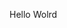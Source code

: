 Hello Wolrd




































































































































































































































































































































































































































































































































































































































































































































































































































































































































































































































































































































































































































































































































































































































































































































































































































































































































































































































































































































































































































































